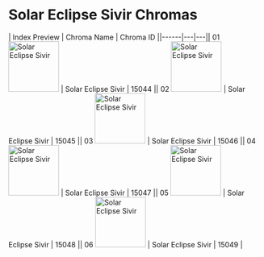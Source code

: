 # Solar Eclipse Sivir Chromas

| Index  Preview | Chroma Name | Chroma ID ||------|---|---|| 01  <img src='https://raw.communitydragon.org/latest/plugins/rcp-be-lol-game-data/global/default/v1/champion-chroma-images/15/15044.png' alt='Solar Eclipse Sivir' width='100'> | Solar Eclipse Sivir | 15044 || 02  <img src='https://raw.communitydragon.org/latest/plugins/rcp-be-lol-game-data/global/default/v1/champion-chroma-images/15/15045.png' alt='Solar Eclipse Sivir' width='100'> | Solar Eclipse Sivir | 15045 || 03  <img src='https://raw.communitydragon.org/latest/plugins/rcp-be-lol-game-data/global/default/v1/champion-chroma-images/15/15046.png' alt='Solar Eclipse Sivir' width='100'> | Solar Eclipse Sivir | 15046 || 04  <img src='https://raw.communitydragon.org/latest/plugins/rcp-be-lol-game-data/global/default/v1/champion-chroma-images/15/15047.png' alt='Solar Eclipse Sivir' width='100'> | Solar Eclipse Sivir | 15047 || 05  <img src='https://raw.communitydragon.org/latest/plugins/rcp-be-lol-game-data/global/default/v1/champion-chroma-images/15/15048.png' alt='Solar Eclipse Sivir' width='100'> | Solar Eclipse Sivir | 15048 || 06  <img src='https://raw.communitydragon.org/latest/plugins/rcp-be-lol-game-data/global/default/v1/champion-chroma-images/15/15049.png' alt='Solar Eclipse Sivir' width='100'> | Solar Eclipse Sivir | 15049 |